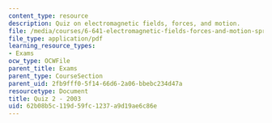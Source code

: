 ```yaml
---
content_type: resource
description: Quiz on electromagnetic fields, forces, and motion.
file: /media/courses/6-641-electromagnetic-fields-forces-and-motion-spring-2005/62b08b5c119d59fc1237a9d19ae6c86e_quiz2.pdf
file_type: application/pdf
learning_resource_types:
- Exams
ocw_type: OCWFile
parent_title: Exams
parent_type: CourseSection
parent_uid: 2fb9fff0-5f14-66d6-2a06-bbebc234d47a
resourcetype: Document
title: Quiz 2 - 2003
uid: 62b08b5c-119d-59fc-1237-a9d19ae6c86e
---
```


